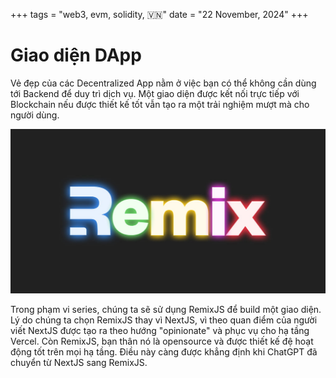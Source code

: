 +++
tags = "web3, evm, solidity, 🇻🇳"
date = "22 November, 2024"
+++

# Giao diện DApp

Vẻ đẹp của các Decentralized App nằm ở việc bạn có thể không cần dùng tới Backend để duy trì dịch vụ. Một giao diện được kết nối trực tiếp với Blockchain nếu được thiết kế tốt vẫn tạo ra một trải nghiệm mượt mà cho người dùng.

![RemixJS](./remix.jpg)

Trong phạm vi series, chúng ta sẽ sử dụng RemixJS để build một giao diện. Lý do chúng ta chọn RemixJS thay vì NextJS, vì theo quan điểm của người viết NextJS được tạo ra theo hướng "opinionate" và phục vụ cho hạ tầng Vercel. Còn RemixJS, bạn thân nó là opensource và được thiết kế đệ hoạt động tốt trên mọi hạ tầng. Điều này càng được khẳng định khi ChatGPT đã chuyển từ NextJS sang RemixJS.
